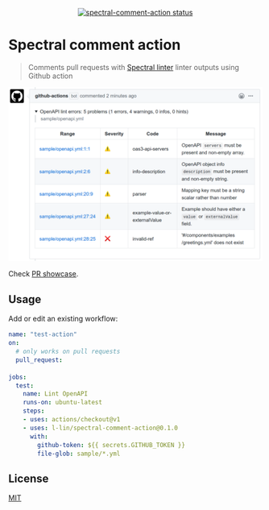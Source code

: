 
<p align="center">
  <a href="https://github.com/l-lin/spectral-comment-action/actions"><img alt="spectral-comment-action status" src="https://github.com/l-lin/spectral-comment-action/workflows/units-test/badge.svg"></a>
</p>

# Spectral comment action

> Comments pull requests with [Spectral linter](https://github.com/stoplightio/spectral) linter
> outputs using Github action

![spectral-comment-action](./spectral-comment-action-sample.png)

Check [PR showcase](https://github.com/l-lin/spectral-comment-action/pull/3#issuecomment-600786379).

## Usage

Add or edit an existing workflow:

```yaml
name: "test-action"
on:
  # only works on pull requests
  pull_request:

jobs:
  test:
    name: Lint OpenAPI
    runs-on: ubuntu-latest
    steps:
    - uses: actions/checkout@v1
    - uses: l-lin/spectral-comment-action@0.1.0
      with:
        github-token: ${{ secrets.GITHUB_TOKEN }}
        file-glob: sample/*.yml
```

## License

[MIT](./LICENSE)

